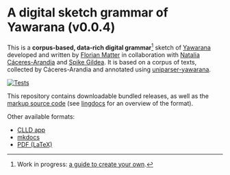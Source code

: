 # A digital sketch grammar of Yawarana (v0.0.4)
This is a **corpus-based, data-rich digital grammar**[^1] sketch of [Yawarana](yaba1248) developed and written by [Florian Matter](https://fl.mt) in collaboration with [Natalia Cáceres-Arandia](https://pages.uoregon.edu/nataliac/) and [Spike Gildea](https://cas.uoregon.edu/directory/linguistics/all/spike).
It is based on a corpus of texts, collected by Cáceres-Arandia and annotated using [uniparser-yawarana](https://github.com/fmatter/uniparser-yawarana/).

[![Tests](https://img.shields.io/github/actions/workflow/status/caribank/yawarana-sketch/test.yml?label=test)](https://github.com/caribank/yawarana-sketch/actions/workflows/tests.yml)

This repository contains downloadable bundled releases, as well as the [markup source code](docs) (see [lingdocs](https://fl.mt/lingdocs/markdown/) for an overview of the format).

Other available formats:

- [CLLD app](https://yawarana-sketch.herokuapp.com/)
- [mkdocs](https://caribank.github.io/yawarana-sketch)
- [PDF (LaTeX)](https://github.com/caribank/yawarana-sketch/blob/main/output/latex/main.pdf)


[^1]: Work in progress: [a guide to create your own](https://fl.mt/digital-grammar-tutorial).

